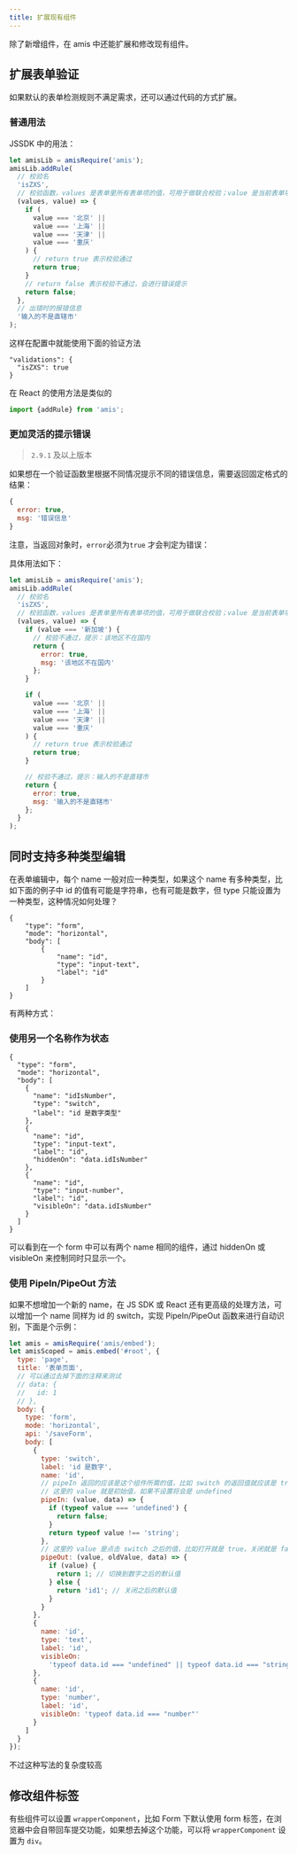 ```yaml
---
title: 扩展现有组件
---
```


除了新增组件，在 amis 中还能扩展和修改现有组件。

## 扩展表单验证

如果默认的表单检测规则不满足需求，还可以通过代码的方式扩展。

### 普通用法

JSSDK 中的用法：

```javascript
let amisLib = amisRequire('amis');
amisLib.addRule(
  // 校验名
  'isZXS',
  // 校验函数，values 是表单里所有表单项的值，可用于做联合校验；value 是当前表单项的值
  (values, value) => {
    if (
      value === '北京' ||
      value === '上海' ||
      value === '天津' ||
      value === '重庆'
    ) {
      // return true 表示校验通过
      return true;
    }
    // return false 表示校验不通过，会进行错误提示
    return false;
  },
  // 出错时的报错信息
  '输入的不是直辖市'
);
```

这样在配置中就能使用下面的验证方法

```
"validations": {
  "isZXS": true
}
```

在 React 的使用方法是类似的

```javascript
import {addRule} from 'amis';
```

### 更加灵活的提示错误

> `2.9.1` 及以上版本

如果想在一个验证函数里根据不同情况提示不同的错误信息，需要返回固定格式的结果：

```js
{
  error: true,
  msg: '错误信息'
}
```

注意，当返回对象时，`error`必须为`true` 才会判定为错误：

具体用法如下：

```javascript
let amisLib = amisRequire('amis');
amisLib.addRule(
  // 校验名
  'isZXS',
  // 校验函数，values 是表单里所有表单项的值，可用于做联合校验；value 是当前表单项的值
  (values, value) => {
    if (value === '新加坡') {
      // 校验不通过，提示：该地区不在国内
      return {
        error: true,
        msg: '该地区不在国内'
      };
    }

    if (
      value === '北京' ||
      value === '上海' ||
      value === '天津' ||
      value === '重庆'
    ) {
      // return true 表示校验通过
      return true;
    }

    // 校验不通过，提示：输入的不是直辖市
    return {
      error: true,
      msg: '输入的不是直辖市'
    };
  }
);
```

## 同时支持多种类型编辑

在表单编辑中，每个 name 一般对应一种类型，如果这个 name 有多种类型，比如下面的例子中 id 的值有可能是字符串，也有可能是数字，但 type 只能设置为一种类型，这种情况如何处理？

```schema: scope="body"
{
    "type": "form",
    "mode": "horizontal",
    "body": [
        {
            "name": "id",
            "type": "input-text",
            "label": "id"
        }
    ]
}
```

有两种方式：

### 使用另一个名称作为状态

```schema: scope="body"
{
  "type": "form",
  "mode": "horizontal",
  "body": [
    {
      "name": "idIsNumber",
      "type": "switch",
      "label": "id 是数字类型"
    },
    {
      "name": "id",
      "type": "input-text",
      "label": "id",
      "hiddenOn": "data.idIsNumber"
    },
    {
      "name": "id",
      "type": "input-number",
      "label": "id",
      "visibleOn": "data.idIsNumber"
    }
  ]
}
```

可以看到在一个 form 中可以有两个 name 相同的组件，通过 hiddenOn 或 visibleOn 来控制同时只显示一个。

### 使用 PipeIn/PipeOut 方法

如果不想增加一个新的 name，在 JS SDK 或 React 还有更高级的处理方法，可以增加一个 name 同样为 id 的 switch，实现 PipeIn/PipeOut 函数来进行自动识别，下面是个示例：

```javascript
let amis = amisRequire('amis/embed');
let amisScoped = amis.embed('#root', {
  type: 'page',
  title: '表单页面',
  // 可以通过去掉下面的注释来测试
  // data: {
  //   id: 1
  // },
  body: {
    type: 'form',
    mode: 'horizontal',
    api: '/saveForm',
    body: [
      {
        type: 'switch',
        label: 'id 是数字',
        name: 'id',
        // pipeIn 返回的应该是这个组件所需的值，比如 switch 的返回值就应该是 true 或 false
        // 这里的 value 就是初始值，如果不设置将会是 undefined
        pipeIn: (value, data) => {
          if (typeof value === 'undefined') {
            return false;
          }
          return typeof value !== 'string';
        },
        // 这里的 value 是点击 switch 之后的值，比如打开就是 true，关闭就是 false
        pipeOut: (value, oldValue, data) => {
          if (value) {
            return 1; // 切换到数字之后的默认值
          } else {
            return 'id1'; // 关闭之后的默认值
          }
        }
      },
      {
        name: 'id',
        type: 'text',
        label: 'id',
        visibleOn:
          'typeof data.id === "undefined" || typeof data.id === "string"'
      },
      {
        name: 'id',
        type: 'number',
        label: 'id',
        visibleOn: 'typeof data.id === "number"'
      }
    ]
  }
});
```

不过这种写法的复杂度较高

## 修改组件标签

有些组件可以设置 `wrapperComponent`，比如 Form 下默认使用 form 标签，在浏览器中会自带回车提交功能，如果想去掉这个功能，可以将 `wrapperComponent` 设置为 `div`。
